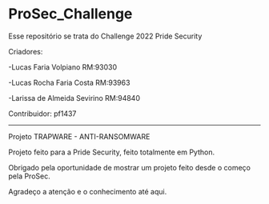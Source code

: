 # ProSec_Challenge
Esse repositório se trata do Challenge 2022 Pride Security

Criadores: 

-Lucas Faria Volpiano RM:93030

-Lucas Rocha Faria Costa RM:93963

-Larissa de Almeida Sevirino RM:94840

Contribuidor: pf1437

-------------------------------------------------------------------------------------------------------------------------------------------------------------------------
Projeto TRAPWARE - ANTI-RANSOMWARE

Projeto feito para a Pride Security, feito totalmente em Python.

Obrigado pela oportunidade de mostrar um projeto feito desde o começo pela ProSec.

Agradeço a atenção e o conhecimento até aqui.
